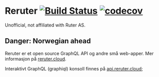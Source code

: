# Reruter [![Build Status](https://travis-ci.org/karl-run/reruter.svg?branch=master)](https://travis-ci.org/karl-run/reruter) [![codecov](https://codecov.io/gh/karl-run/reruter/branch/master/graph/badge.svg)](https://codecov.io/gh/karl-run/reruter)

Unofficial, not affiliated with Ruter AS.

## Danger: Norwegian ahead

Reruter er et open source GraphQL API og andre små web-apper. Mer informasjon på [reruter.cloud](https://reruter.cloud/).

Interaktivt GraphQL (graphiql) konsoll finnes på [api.reruter.cloud](https://api.reruter.cloud/);
